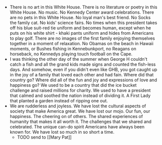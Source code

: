 - There is no art in this White House. There is no literature or poetry in this White House. No music. No Kennedy Center award celebrations. There are no pets in this White House. No loyal man's best friend. No Socks the family cat. No kids' science fairs. No times when this president takes off his blue suit-red tie uniform and becomes human, except when he puts on his white shirt - khaki pants uniform and hides from Americans to play golf. There are no images of the first family enjoying themselves together in a moment of relaxation. No Obamas on the beach in Hawaii moments, or Bushes fishing in Kennebunkport, no Reagans on horseback, no Kennedys playing touch football on the Cape.
- I was thinking the other day of the summer when George H couldn't catch a fish and all the grand kids made signs and counted the fish-less days. And somehow, even if you didn't even like GHB, you got caught up in the joy of a family that loved each other and had fain. Where did that country go? Where did all of the fun and joy and expressions of love and happiness go? We used to be a country that did the ice bucket challenge and raised millions for charity.  We used to have a president that calmed and soothed the nation instead of dividing it. A First Lady that planted a garden instead of ripping one out.
- We are rudderless and joyless. We have lost the cultural aspects of society that make America great. We have lost our mojo. Our fun, our happiness. The cheering on of others. The shared experiences of humanity that makes it all worth it. The challenges that we shared and celebrated. The unique can-do spirit Americans have always been known for. We have lost so much in so short a time.
	- TODO send to [[Mary Pat]]